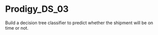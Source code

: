 # Prodigy_DS_03
Build a decision tree classifier to predict whether the shipment will be on time or not.
